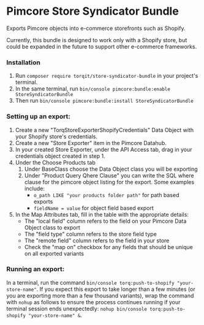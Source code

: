 # Pimcore Store Syndicator Bundle

Exports Pimcore objects into e-commerce storefronts such as Shopify.

Currently, this bundle is designed to work only with a Shopify store, but could be expanded in the future to support other e-commerce frameworks.

### Installation

1. Run `composer require torqit/store-syndicator-bundle` in your project's terminal.
2. In the same terminal, run `bin/console pimcore:bundle:enable StoreSyndicatorBundle`
3. Then run `bin/console pimcore:bundle:install StoreSyndicatorBundle`

### Setting up an export:

1. Create a new "TorqStoreExporterShopifyCredentials" Data Object with your Shopify store's credentials.
2. Create a new "Store Exporter" item in the Pimcore Datahub.
3. In your created Store Exporter, under the API Access tab, drag in your credentials object created in step 1.
4. Under the Choose Products tab
   1. Under BaseClass choose the Data Object class you will be exporting
   2. Under "Product Query Qhere Clause" you can write the SQL where clause for the pimcore object listing for the export.
      Some examples include:
      - `o_path LIKE "your products folder path"` for path based exports
      - `fieldName = value` for object field based export
5. In the Map Attributes tab, fill in the table with the appropriate details:
   - The "local field" column refers to the field on your Pimcore Data Object class to export
   - The "field type" column refers to the store field type
   - The "remote field" column refers to the field in your store
   - Check the "map on" checkbox for any fields that should be unique on all exported variants

### Running an export:

In a terminal, run the command `bin/console torq:push-to-shopify "your-store-name"`. If you expect this export to take longer than a few minutes (or you are exporting more than a few thousand variants), wrap the command with `nohup` as follows to ensure the process continues running if your terminal session ends unexpectedly: `nohup bin/console torq:push-to-shopify "your-store-name" &`.
